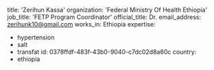 title: 'Zerihun Kassa'
organization: 'Federal Ministry Of Health Ethiopia'
job_title: 'FETP Program Coordinator'
official_title: Dr.
email_address: zerihunk10@gmail.com
works_in: Ethiopia
expertise:
  - hypertension
  - salt
  - transfat
id: 0378ffdf-483f-43b0-9040-c7dc02d8a60c
country:
  - ethiopia
